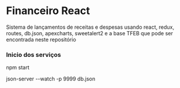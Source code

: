 # Financeiro React
Sistema de lançamentos de receitas e despesas usando react, redux, routes, db.json, apexcharts, sweetalert2 e a base TFEB que pode ser encontrada neste repositório

### Inicio dos serviços
npm start

json-server --watch -p 9999 db.json
